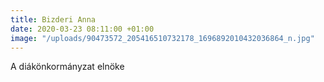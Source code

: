 ```yaml
---
title: Bizderi Anna
date: 2020-03-23 08:11:00 +01:00
image: "/uploads/90473572_205416510732178_1696892010432036864_n.jpg"
---
```


A diákönkormányzat elnöke